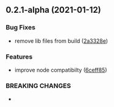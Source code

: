 ## 0.2.1-alpha (2021-01-12)


### Bug Fixes

* remove lib files from build ([2a3328e](https://github.com/jruipinto/parrier/commit/2a3328eecf77ff5c7e981e7f4381486e53469d02))


### Features

* improve node compatibilty ([6ceff85](https://github.com/jruipinto/parrier/commit/6ceff85166d969e43b54b9f4d0f6ee6c8736c7c9))


### BREAKING CHANGES

* 



